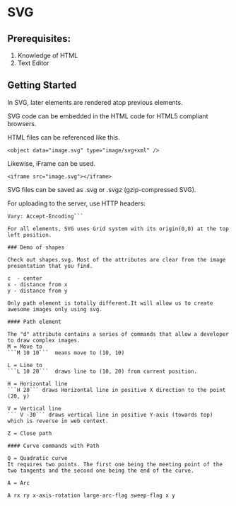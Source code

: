 # SVG

## Prerequisites:
1. Knowledge of HTML
2. Text Editor

## Getting Started

In SVG, later elements are rendered atop previous elements.

SVG code can be embedded in the HTML code for HTML5 compliant browsers.

HTML files can be referenced like this.

```<object data="image.svg" type="image/svg+xml" />```

Likewise, iFrame can be used.

```<iframe src="image.svg"></iframe>```

SVG files can be saved as .svg or .svgz (gzip-compressed SVG).

For uploading to the server, use HTTP headers:

```Content-Type: image/svg+xml
Vary: Accept-Encoding```

For all elements, SVG uses Grid system with its origin(0,0) at the top left position.

### Demo of shapes

Check out shapes.svg. Most of the attributes are clear from the image presentation that you find.

c  - center
x - distance from x
y - distance from y

Only path element is totally different.It will allow us to create awesome images only using svg.

#### Path element

The "d" attribute contains a series of commands that allow a developer to draw complex images.
M = Move to
```M 10 10```  means move to (10, 10)

L = Line to
```L 10 20```  draws line to (10, 20) from current position.

H = Horizontal line
```H 20``` draws Horizontal line in positive X direction to the point (20, y)

V = Vertical line
``` V -30``` draws vertical line in positive Y-axis (towards top) which is reverse in web context. 

Z = Close path

#### Curve commands with Path

Q = Quadratic curve
It requires two points. The first one being the meeting point of the two tangents and the second one being the end of the curve.

A = Arc

A rx ry x-axis-rotation large-arc-flag sweep-flag x y






